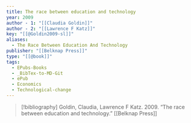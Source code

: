 ```yaml
---
title: The race between education and technology
year: 2009
author - 1: "[[Claudia Goldin]]"
author - 2: "[[Lawrence F Katz]]"
key: "[[@Goldin2009-sl]]"
aliases:
  - The Race Between Education And Technology
publisher: "[[Belknap Press]]"
type: "[[@book]]"
tags:
  - EPubs-Books
  - _BibTex-to-MD-Git
  - ePub
  - Economics
  - Technological-change
---
```


> [!bibliography]
> Goldin, Claudia, Lawrence F Katz. 2009. “The race between education and technology.” [[Belknap Press]]